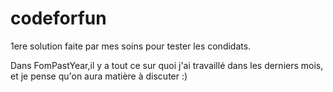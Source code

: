 # codeforfun

1ere solution faite par mes soins pour tester les condidats.

Dans FomPastYear,il y a tout ce sur quoi j'ai travaillé dans les derniers mois, et je pense qu'on aura matière à discuter :)

